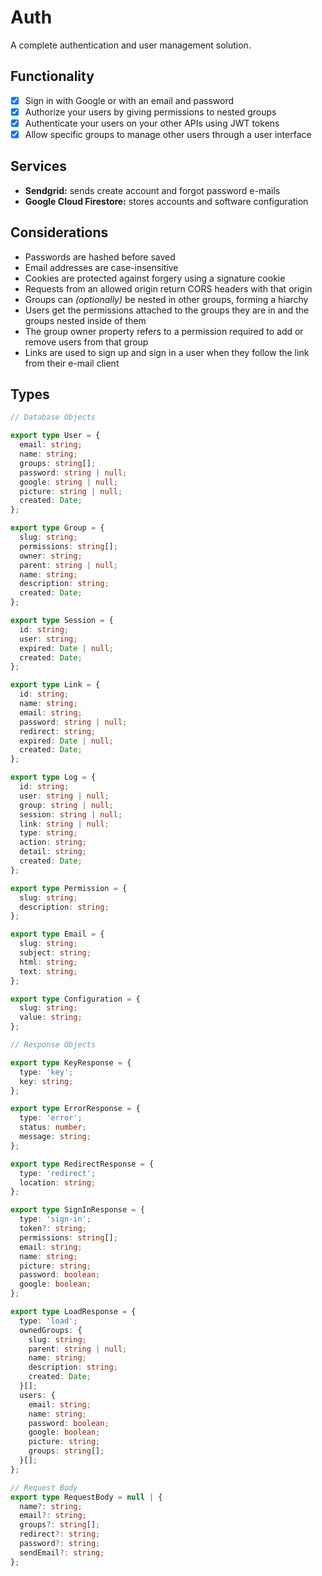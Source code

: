 # Auth

A complete authentication and user management solution.

## Functionality

- [x] Sign in with Google or with an email and password
- [x] Authorize your users by giving permissions to nested groups
- [x] Authenticate your users on your other APIs using JWT tokens
- [x] Allow specific groups to manage other users through a user interface

## Services

- **Sendgrid:** sends create account and forgot password e-mails
- **Google Cloud Firestore:** stores accounts and software configuration

## Considerations

- Passwords are hashed before saved
- Email addresses are case-insensitive
- Cookies are protected against forgery using a signature cookie
- Requests from an allowed origin return CORS headers with that origin
- Groups can _(optionally)_ be nested in other groups, forming a hiarchy
- Users get the permissions attached to the groups they are in and the groups nested inside of them
- The group owner property refers to a permission required to add or remove users from that group
- Links are used to sign up and sign in a user when they follow the link from their e-mail client

## Types

```typescript
// Database Objects

export type User = {
  email: string;
  name: string;
  groups: string[];
  password: string | null;
  google: string | null;
  picture: string | null;
  created: Date;
};

export type Group = {
  slug: string;
  permissions: string[];
  owner: string;
  parent: string | null;
  name: string;
  description: string;
  created: Date;
};

export type Session = {
  id: string;
  user: string;
  expired: Date | null;
  created: Date;
};

export type Link = {
  id: string;
  name: string;
  email: string;
  password: string | null;
  redirect: string;
  expired: Date | null;
  created: Date;
};

export type Log = {
  id: string;
  user: string | null;
  group: string | null;
  session: string | null;
  link: string | null;
  type: string;
  action: string;
  detail: string;
  created: Date;
};

export type Permission = {
  slug: string;
  description: string;
};

export type Email = {
  slug: string;
  subject: string;
  html: string;
  text: string;
};

export type Configuration = {
  slug: string;
  value: string;
};

// Response Objects

export type KeyResponse = {
  type: 'key';
  key: string;
};

export type ErrorResponse = {
  type: 'error';
  status: number;
  message: string;
};

export type RedirectResponse = {
  type: 'redirect';
  location: string;
};

export type SignInResponse = {
  type: 'sign-in';
  token?: string;
  permissions: string[];
  email: string;
  name: string;
  picture: string;
  password: boolean;
  google: boolean;
};

export type LoadResponse = {
  type: 'load';
  ownedGroups: {
    slug: string;
    parent: string | null;
    name: string;
    description: string;
    created: Date;
  }[];
  users: {
    email: string;
    name: string;
    password: boolean;
    google: boolean;
    picture: string;
    groups: string[];
  }[];
};

// Request Body
export type RequestBody = null | {
  name?: string;
  email?: string;
  groups?: string[];
  redirect?: string;
  password?: string;
  sendEmail?: string;
};
```

